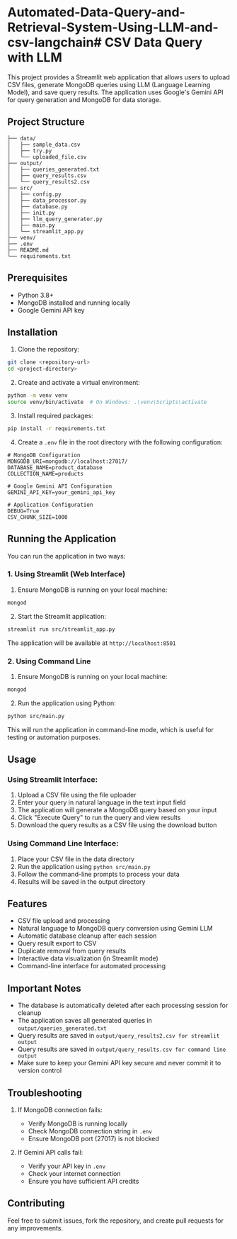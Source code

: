 # Automated-Data-Query-and-Retrieval-System-Using-LLM-and-csv-langchain# CSV Data Query with LLM

This project provides a Streamlit web application that allows users to upload CSV files, generate MongoDB queries using LLM (Language Learning Model), and save query results. The application uses Google's Gemini API for query generation and MongoDB for data storage.

## Project Structure
```
├── data/
│   ├── sample_data.csv
│   ├── try.py
│   └── uploaded_file.csv
├── output/
│   ├── queries_generated.txt
│   ├── query_results.csv
│   └── query_results2.csv
├── src/
│   ├── config.py
│   ├── data_processor.py
│   ├── database.py
│   ├── init.py
│   ├── llm_query_generator.py
│   ├── main.py
│   └── streamlit_app.py
├── venv/
├── .env
├── README.md
└── requirements.txt
```

## Prerequisites

- Python 3.8+
- MongoDB installed and running locally
- Google Gemini API key

## Installation

1. Clone the repository:
```bash
git clone <repository-url>
cd <project-directory>
```

2. Create and activate a virtual environment:
```bash
python -m venv venv
source venv/bin/activate  # On Windows: .\venv\Scripts\activate
```

3. Install required packages:
```bash
pip install -r requirements.txt
```

4. Create a `.env` file in the root directory with the following configuration:
```
# MongoDB Configuration
MONGODB_URI=mongodb://localhost:27017/
DATABASE_NAME=product_database
COLLECTION_NAME=products

# Google Gemini API Configuration
GEMINI_API_KEY=your_gemini_api_key

# Application Configuration
DEBUG=True
CSV_CHUNK_SIZE=1000
```

## Running the Application

You can run the application in two ways:

### 1. Using Streamlit (Web Interface)

1. Ensure MongoDB is running on your local machine:
```bash
mongod
```

2. Start the Streamlit application:
```bash
streamlit run src/streamlit_app.py
```

The application will be available at `http://localhost:8501`

### 2. Using Command Line

1. Ensure MongoDB is running on your local machine:
```bash
mongod
```

2. Run the application using Python:
```bash
python src/main.py
```

This will run the application in command-line mode, which is useful for testing or automation purposes.

## Usage

### Using Streamlit Interface:
1. Upload a CSV file using the file uploader
2. Enter your query in natural language in the text input field
3. The application will generate a MongoDB query based on your input
4. Click "Execute Query" to run the query and view results
5. Download the query results as a CSV file using the download button

### Using Command Line Interface:
1. Place your CSV file in the data directory
2. Run the application using `python src/main.py`
3. Follow the command-line prompts to process your data
4. Results will be saved in the output directory

## Features

- CSV file upload and processing
- Natural language to MongoDB query conversion using Gemini LLM
- Automatic database cleanup after each session
- Query result export to CSV
- Duplicate removal from query results
- Interactive data visualization (in Streamlit mode)
- Command-line interface for automated processing

## Important Notes

- The database is automatically deleted after each processing session for cleanup
- The application saves all generated queries in `output/queries_generated.txt`
- Query results are saved in `output/query_results2.csv for streamlit output `
- Query results are saved in `output/query_results.csv for command line output `
- Make sure to keep your Gemini API key secure and never commit it to version control

## Troubleshooting

1. If MongoDB connection fails:
   - Verify MongoDB is running locally
   - Check MongoDB connection string in `.env`
   - Ensure MongoDB port (27017) is not blocked

2. If Gemini API calls fail:
   - Verify your API key in `.env`
   - Check your internet connection
   - Ensure you have sufficient API credits

## Contributing

Feel free to submit issues, fork the repository, and create pull requests for any improvements.

